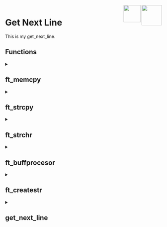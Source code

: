 <img src="https://cdn-icons-png.flaticon.com/512/6132/6132222.png" align="right" height="65">
<img src="https://upload.wikimedia.org/wikipedia/commons/thumb/8/8d/42_Logo.svg/1200px-42_Logo.svg.png" align="right" height="55">

# Get Next Line
This is my get_next_line.

## Functions

<details>

<summary>

## **ft_memcpy**

</summary>

```C

void	*ft_memcpy(void *dst, const void *src, size_t len);

```

### Description

> **memcpy()** function copies n bytes from memory area **src** to memory area **dst**.

### Return value

> Returns the amount of characters copied.

</details>

<details>

<summary>

## **ft_strcpy**

</summary>

```C

int	ft_strcpy(char *dst, char *src);

```

### Description

> **ft_strcpy()** copies the string **src** into the string **dst**.

### Return value

> Returns the amount of characters copied.

</details>

<details>

<summary>

## **ft_strchr**

</summary>

```C

char	*ft_strchr(char *s, char c);

```

### Description

> **ft_strchr()** search the first occurrence of the character **c** in the string **s**.

### Return value

> Returns the first occurrence of the character **c** in the string **s** or 0 if there's no ocurrence.

</details>

<details>

<summary>

## **ft_buffprocesor**

</summary>

```C

static int	ft_buffprocesor(int fd, char *str);

```

### Description

> **ft_buffprocesor()** attempts to read up to **BUFFER_SIZE** characters from a file descriptor **fd** into **str** and, if there is any **'\n'**, saves the extra string into an **aux** array. If the **aux** array has a value while calling the function it will do the same but taking the buffer from the **aux** array instead the file.

### Return value

> Returns the amount of characters on the **string** not including the ones on the **aux** variable.

</details>

<details>

<summary>

## **ft_createstr**

</summary>

```C

static char	*ft_createstr(int len);

```

### Description

  > **ft_createstr()** tries to create a string of the size **len**.

### Return value

> Returns an empty string of size **en** or, on failure, returns 0.

</details>

<details>

<summary>

## **get_next_line**

</summary>

```C

char	*get_next_line(int fd);

```

### Description

  > **get_next_line()** function attempts read the necesary characters from the file descriptor *fd* and returns them as a new string.

### Return value

> Returns the next line of the chosen file descriptor as a new string.

</details>